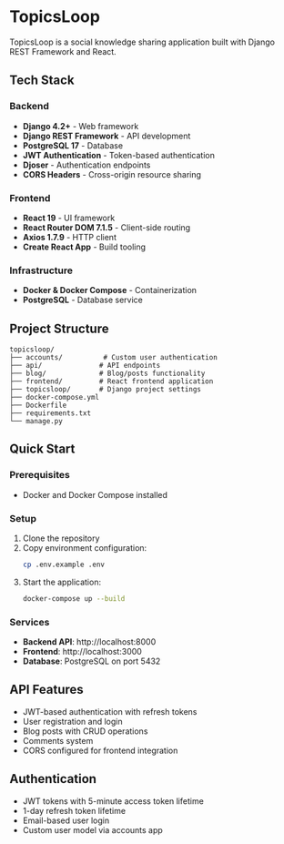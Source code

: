# TopicsLoop

TopicsLoop is a social knowledge sharing application built with Django REST Framework and React.

## Tech Stack

### Backend
- **Django 4.2+** - Web framework
- **Django REST Framework** - API development
- **PostgreSQL 17** - Database
- **JWT Authentication** - Token-based authentication
- **Djoser** - Authentication endpoints
- **CORS Headers** - Cross-origin resource sharing

### Frontend
- **React 19** - UI framework
- **React Router DOM 7.1.5** - Client-side routing
- **Axios 1.7.9** - HTTP client
- **Create React App** - Build tooling

### Infrastructure
- **Docker & Docker Compose** - Containerization
- **PostgreSQL** - Database service

## Project Structure

```
topicsloop/
├── accounts/          # Custom user authentication
├── api/              # API endpoints
├── blog/             # Blog/posts functionality
├── frontend/         # React frontend application
├── topicsloop/       # Django project settings
├── docker-compose.yml
├── Dockerfile
├── requirements.txt
└── manage.py
```

## Quick Start

### Prerequisites
- Docker and Docker Compose installed

### Setup
1. Clone the repository
2. Copy environment configuration:
   ```bash
   cp .env.example .env
   ```
3. Start the application:
   ```bash
   docker-compose up --build
   ```

### Services
- **Backend API**: http://localhost:8000
- **Frontend**: http://localhost:3000
- **Database**: PostgreSQL on port 5432

## API Features
- JWT-based authentication with refresh tokens
- User registration and login
- Blog posts with CRUD operations
- Comments system
- CORS configured for frontend integration

## Authentication
- JWT tokens with 5-minute access token lifetime
- 1-day refresh token lifetime
- Email-based user login
- Custom user model via accounts app
